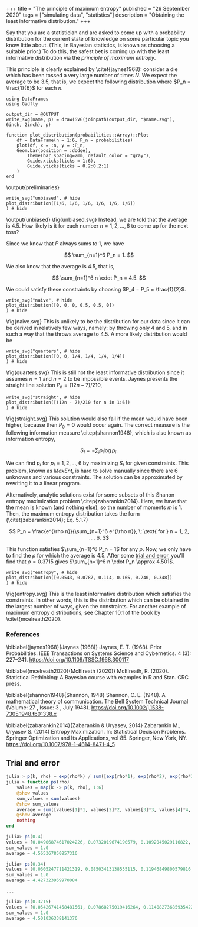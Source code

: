 +++
title = "The principle of maximum entropy"
published = "26 September 2020"
tags = ["simulating data", "statistics"]
description = "Obtaining the least informative distribution."
+++

Say that you are a statistician and are asked to come up with a probability distribution for the current state of knowledge on some particular topic you know little about.
(This, in Bayesian statistics, is known as choosing a suitable prior.)
To do this, the safest bet is coming up with the least informative distribution via the *principle of maximum entropy*.

This principle is clearly explained by \citet{jaynes1968}:
consider a die which has been tossed a very large number of times $N$.
We expect the average to be $3.5$, that is, we expect the following distribution where $P_n = \frac{1}{6}$ for each $n$.

```julia:preliminaries
using DataFrames
using Gadfly

output_dir = @OUTPUT
write_svg(name, p) = draw(SVG(joinpath(output_dir, "$name.svg"), 6inch, 2inch), p)

function plot_distribution(probabilities::Array)::Plot
	df = DataFrame(n = 1:6, P_n = probabilities)
	plot(df, x = :n, y = :P_n,
    Geom.bar(position = :dodge),
		Theme(bar_spacing=2mm, default_color = "gray"),
		Guide.xticks(ticks = 1:6),
		Guide.yticks(ticks = 0.2:0.2:1)
	)
end
```
\output{preliminaries}

```julia:unbiased
write_svg("unbiased", # hide
plot_distribution([1/6, 1/6, 1/6, 1/6, 1/6, 1/6])
) # hide
```
\output{unbiased}
\fig{unbiased.svg}
Instead, we are told that the average is $4.5$.
How likely is it for each number $n = 1,2, \ldots, 6$ to come up for the next toss?

Since we know that $P$ always sums to 1, we have

$$ \sum_{n=1}^6 P_n = 1. $$

We also know that the average is $4.5$, that is,

$$ \sum_{n=1}^6 n \cdot P_n = 4.5. $$

We could satisfy these constraints by choosing $P_4 = P_5 = \frac{1}{2}$.

```julia:naive
write_svg("naive", # hide
plot_distribution([0, 0, 0, 0.5, 0.5, 0])
) # hide 
```
\fig{naive.svg}
This is unlikely to be the distribution for our data since it can be derived in relatively few ways, namely: by throwing only $4$ and $5$, and in such a way that the throws average to $4.5$.
A more likely distribution would be 

```julia:quarters
write_svg("quarters", # hide
plot_distribution([0, 0, 1/4, 1/4, 1/4, 1/4])
) # hide
```
\fig{quarters.svg}
This is still not the least informative distribution since it assumes $n = 1$ and $n = 2$ to be impossible events.
Jaynes presents the straight line solution $P_n = (12n - 7)/210$,

```julia:straight
write_svg("straight", # hide
plot_distribution([(12n - 7)/210 for n in 1:6])
) # hide
```
\fig{straight.svg}
This solution would also fail if the mean would have been higher, because then $P_0 = 0$ would occur again.
The correct measure is the following information measure \citep{shannon1948}, which is also known as information entropy,

$$ S_I = - \sum_i p_i \log p_i. $$

We can find $p_i$ for $p_i = 1, 2, \ldots, 6$ by maximizing $S_I$ for given constraints.
This problem, known as *MaxEnt*, is hard to solve manually since there are $6$ unknowns and various constraints.
The solution can be approximated by rewriting it to a linear program.

Alternatively, analytic solutions exist for some subsets of this Shanon entropy maximization problem \citep{zabarankin2014}.
Here, we have that the mean is known (and nothing else), so the number of moments $m$ is $1$.
Then, the maximum entropy distribution takes the form (\citet{zabarankin2014}; Eq. 5.1.7)

$$ P_n = \frac{e^{\rho n}}{\sum_{n=1}^6 e^{\rho n}}, \: \text{ for } n = 1, 2, ..., 6. $$

This function satisfies $\sum_{n=1}^6 P_n = 1$ for any $\rho$.
Now, we only have to find the $\rho$ for which the average is $4.5$.
After some [trial and error](#trial-and-error), you'll find that $\rho = 0.3715$ gives $\sum_{n=1}^6 n \cdot P_n \approx 4.501$.

```julia:entropy
write_svg("entropy", # hide
plot_distribution([0.0543, 0.0787, 0.114, 0.165, 0.240, 0.348])
) # hide
```
\fig{entropy.svg}
This is the least informative distribution which satisfies the constraints.
In other words, this is the distribution which can be obtained in the largest number of ways, given the constraints.
For another example of maximum entropy distributions, see Chapter 10.1 of the book by \citet{mcelreath2020}.

### References
\biblabel{jaynes1968}{Jaynes (1968)} 
Jaynes, E. T. (1968). Prior Probabilities. IEEE Transactions on Systems Science and Cybernetics. 4 (3): 227–241. 
<https://doi.org/10.1109/TSSC.1968.300117>

\biblabel{mcelreath2020}{McElreath (2020)}
McElreath, R. (2020). Statistical Rethinking: A Bayesian course with examples in R and Stan. CRC press.

\biblabel{shannon1948}{Shannon, 1948}
Shannon, C. E. (1948). A mathematical theory of communication. The Bell System Technical Journal (Volume: 27 , Issue: 3 , July 1948). <https://doi.org/10.1002/j.1538-7305.1948.tb01338.x>

\biblabel{zabarankin2014}{Zabarankin & Uryasev, 2014}
Zabarankin M., Uryasev S. (2014) Entropy Maximization. In: Statistical Decision Problems. Springer Optimization and Its Applications, vol 85. Springer, New York, NY. <https://doi.org/10.1007/978-1-4614-8471-4_5>

## Trial and error

```julia
julia > p(k, rho) = exp(rho*k) / sum([exp(rho*1), exp(rho*2), exp(rho*3), exp(rho*4), exp(rho*5), exp(rho*6)])
julia > function ps(rho)
    values = map(k -> p(k, rho), 1:6)
    @show values
    sum_values = sum(values)
    @show sum_values
    average = sum([values[1]*1, values[2]*2, values[3]*3, values[4]*4, values[5]*5, values[6]*6])
    @show average
    nothing
end

julia> ps(0.4)
values = [0.04906874617024226, 0.0732019674190579, 0.1092045029116822, 0.16291397453728548, 0.24303909080562353, 0.36257171815610867]
sum_values = 1.0
average = 4.565367850857316

julia> ps(0.34)
values = [0.0605247711421319, 0.08503413138555115, 0.11946849800579816, 0.16784697842149762, 0.23581620791666263, 0.3313094131283586]
sum_values = 1.0
average = 4.427323959970084

...

julia> ps(0.3715)
values = [0.05426741458481561, 0.07868275019416264, 0.11408273685935422, 0.165409455277101, 0.2398284670256302, 0.3477291760589363]
sum_values = 1.0
average = 4.501036338141376
```
